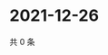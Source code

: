 # 2021-12-26

共 0 条

<!-- BEGIN WEIBO -->
<!-- 最后更新时间 Sun Dec 26 2021 15:14:24 GMT+0800 (China Standard Time) -->

<!-- END WEIBO -->
